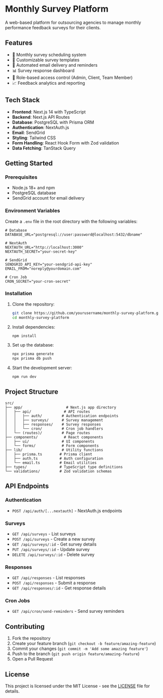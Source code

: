 # Monthly Survey Platform

A web-based platform for outsourcing agencies to manage monthly performance feedback surveys for their clients.

## Features

- 🔄 Monthly survey scheduling system
- 📝 Customizable survey templates
- 📧 Automated email delivery and reminders
- 📊 Survey response dashboard
- 👥 Role-based access control (Admin, Client, Team Member)
- 📈 Feedback analytics and reporting

## Tech Stack

- **Frontend**: Next.js 14 with TypeScript
- **Backend**: Next.js API Routes
- **Database**: PostgreSQL with Prisma ORM
- **Authentication**: NextAuth.js
- **Email**: SendGrid
- **Styling**: Tailwind CSS
- **Form Handling**: React Hook Form with Zod validation
- **Data Fetching**: TanStack Query

## Getting Started

### Prerequisites

- Node.js 18+ and npm
- PostgreSQL database
- SendGrid account for email delivery

### Environment Variables

Create a `.env` file in the root directory with the following variables:

```env
# Database
DATABASE_URL="postgresql://user:password@localhost:5432/dbname"

# NextAuth
NEXTAUTH_URL="http://localhost:3000"
NEXTAUTH_SECRET="your-secret-key"

# SendGrid
SENDGRID_API_KEY="your-sendgrid-api-key"
EMAIL_FROM="noreply@yourdomain.com"

# Cron Job
CRON_SECRET="your-cron-secret"
```

### Installation

1. Clone the repository:
   ```bash
   git clone https://github.com/yourusername/monthly-survey-platform.git
   cd monthly-survey-platform
   ```

2. Install dependencies:
   ```bash
   npm install
   ```

3. Set up the database:
   ```bash
   npx prisma generate
   npx prisma db push
   ```

4. Start the development server:
   ```bash
   npm run dev
   ```

## Project Structure

```
src/
├── app/                    # Next.js app directory
│   ├── api/               # API routes
│   │   ├── auth/         # Authentication endpoints
│   │   ├── surveys/      # Survey management
│   │   ├── responses/    # Survey responses
│   │   └── cron/         # Cron job handlers
│   └── (routes)/         # Page routes
├── components/            # React components
│   ├── ui/               # UI components
│   └── forms/            # Form components
├── lib/                  # Utility functions
│   ├── prisma.ts        # Prisma client
│   ├── auth.ts          # Auth configuration
│   └── email.ts         # Email utilities
├── types/               # TypeScript type definitions
└── validations/         # Zod validation schemas
```

## API Endpoints

### Authentication
- `POST /api/auth/[...nextauth]` - NextAuth.js endpoints

### Surveys
- `GET /api/surveys` - List surveys
- `POST /api/surveys` - Create a new survey
- `GET /api/surveys/:id` - Get survey details
- `PUT /api/surveys/:id` - Update survey
- `DELETE /api/surveys/:id` - Delete survey

### Responses
- `GET /api/responses` - List responses
- `POST /api/responses` - Submit a response
- `GET /api/responses/:id` - Get response details

### Cron Jobs
- `GET /api/cron/send-reminders` - Send survey reminders

## Contributing

1. Fork the repository
2. Create your feature branch (`git checkout -b feature/amazing-feature`)
3. Commit your changes (`git commit -m 'Add some amazing feature'`)
4. Push to the branch (`git push origin feature/amazing-feature`)
5. Open a Pull Request

## License

This project is licensed under the MIT License - see the [LICENSE](LICENSE) file for details. 